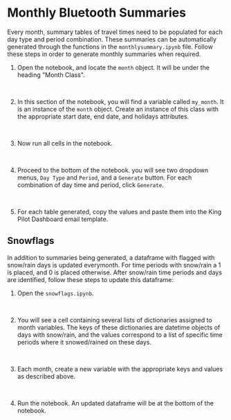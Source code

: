 # Monthly Bluetooth Summaries 

Every month, summary tables of travel times need to be populated for each day type and period combination. These summaries can be automatically generated through the functions in the `monthlysummary.ipynb` file. Follow these steps in order to generate monthly summaries when required.

1. Open the notebook, and locate the `month` object. It will be under the heading "Month Class".
<br>

2. In this section of the notebook, you will find a variable called `my_month`. It is an instance of the `month` object. Create an instance of this class with the appropriate start date, end date, and holidays attributes. 
<br>

3. Now run all cells in the notebook.
<br>

4. Proceed to the bottom of the notebook. you will see two dropdown menus, `Day Type` and `Period`, and a `Generate` button. For each combination of day time and period, click `Generate`. 
<br>

5. For each table generated, copy the values and paste them into the King Pilot Dashboard email template. 


## Snowflags 

In addition to summaries being generated, a dataframe with flagged with snow/rain days is updated everymonth. For time periods with snow/rain a 1 is placed, and 0 is placed otherwise. After snow/rain time periods and days are identified, follow these steps to update this dataframe:

1. Open the `snowflags.ipynb`. 
<br>

2. You will see a cell containing several lists of dictionaries assigned to month variables. The keys of these dictionaries are datetime objects of days with snow/rain, and the values correspond to a list of specific time periods where it snowed/rained on these days. 
<br>

3. Each month, create a new variable with the appropriate keys and values as described above.
<br>

4. Run the notebook. An updated dataframe will be at the bottom of the notebook. 
